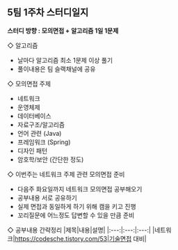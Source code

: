 
## 5팀 1주차 스터디일지

**스터디 방향 : 모의면접 + 알고리즘 1일 1문제**

◇ 알고리즘
- 날마다 알고리즘 최소 1문제 이상 풀기
- 풀이내용은 팀 슬랙채널에 공유

◇ 모의면접 주제
* 네트워크 
* 운영체제 
* 데이터베이스 
* 자료구조/알고리즘
* 언어 관련 (Java)
* 프레임워크 (Spring)
* 디자인 패턴
* 암호학/보안 (간단한 정도)

◇ 이번주는 네트워크 주제 관련 모의면접 준비

- 다음주 화요일까지 네트워크 모의면접 공부해오기
- 공부내용 서로 공유하기
- 실제 면접과 동일하게 하기 위해 캠을 키고 진행
- 꼬리질문에 어느정도 답변할 수 있을 만큼 준비 


◇ 공부내용 간략정리
|제목|내용|설명|
|:---:|:---:|:---:|
|네트워크|https://codesche.tistory.com/53|기술면접 대비|
